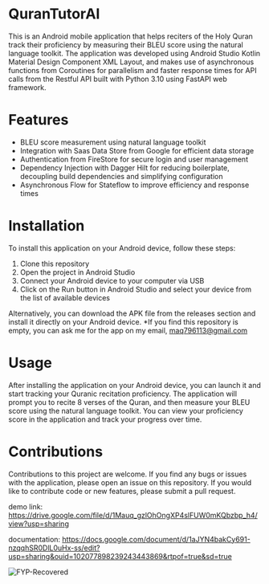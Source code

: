 # QuranTutorAI

This is an Android mobile application that helps reciters of the Holy Quran track their proficiency by measuring their BLEU score using the natural language toolkit. The application was developed using Android Studio Kotlin Material Design Component XML Layout, and makes use of asynchronous functions from Coroutines for parallelism and faster response times for API calls from the Restful API built with Python 3.10 using FastAPI web framework.

# Features

-   BLEU score measurement using natural language toolkit
-   Integration with Saas Data Store from Google for efficient data storage
-   Authentication from FireStore for secure login and user management
-   Dependency Injection with Dagger Hilt for reducing boilerplate, decoupling build dependencies and simplifying configuration
-   Asynchronous Flow for Stateflow to improve efficiency and response times

# Installation

To install this application on your Android device, follow these steps:


1.  Clone this repository
2.  Open the project in Android Studio
3.  Connect your Android device to your computer via USB
4.  Click on the Run button in Android Studio and select your device from the list of available devices

Alternatively, you can download the APK file from the releases section and install it directly on your Android device.
*If you find this repository is empty, you can ask me for the app on my email, maq796113@gmail.com

# Usage

After installing the application on your Android device, you can launch it and start tracking your Quranic recitation proficiency. The application will prompt you to recite 8 verses of the Quran, and then measure your BLEU score using the natural language toolkit. You can view your proficiency score in the application and track your progress over time.

# Contributions

Contributions to this project are welcome. If you find any bugs or issues with the application, please open an issue on this repository. If you would like to contribute code or new features, please submit a pull request.

demo link: https://drive.google.com/file/d/1Mauq_gzlOhOngXP4slFUW0mKQbzbp_h4/view?usp=sharing

documentation:
https://docs.google.com/document/d/1aJYN4bakCy691-nzqqhSR0DlL0uHx-ss/edit?usp=sharing&ouid=102077898239243443869&rtpof=true&sd=true



![FYP-Recovered](https://github.com/maq796113/QuranTutorAndroidAPP/assets/67544354/44badeaa-7d42-4fa4-8bba-3b7a22f444e1)
